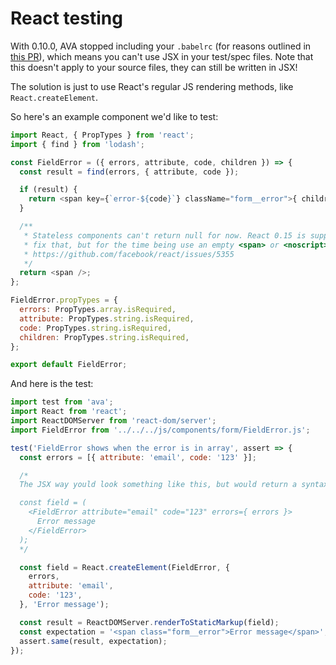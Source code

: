 # React testing

With 0.10.0, AVA stopped including your `.babelrc` (for reasons outlined in [this PR](https://github.com/sindresorhus/ava/pull/398)), which means you can't use JSX in your test/spec files. Note that this doesn't apply to your source files, they can still be written in JSX!

The solution is just to use React's regular JS rendering methods, like `React.createElement`.

So here's an example component we'd like to test:

```JavaScript
import React, { PropTypes } from 'react';
import { find } from 'lodash';

const FieldError = ({ errors, attribute, code, children }) => {
  const result = find(errors, { attribute, code });

  if (result) {
    return <span key={`error-${code}`} className="form__error">{ children }</span>;
  }

  /**
   * Stateless components can't return null for now. React 0.15 is supposed to
   * fix that, but for the time being use an empty <span> or <noscript> tag.
   * https://github.com/facebook/react/issues/5355
   */
  return <span />;
};

FieldError.propTypes = {
  errors: PropTypes.array.isRequired,
  attribute: PropTypes.string.isRequired,
  code: PropTypes.string.isRequired,
  children: PropTypes.string.isRequired,
};

export default FieldError;
```

And here is the test:

```JavaScript
import test from 'ava';
import React from 'react';
import ReactDOMServer from 'react-dom/server';
import FieldError from '../../../js/components/form/FieldError.js';

test('FieldError shows when the error is in array', assert => {
  const errors = [{ attribute: 'email', code: '123' }];

  /*
  The JSX way yould look something like this, but would return a syntax error.

  const field = (
    <FieldError attribute="email" code="123" errors={ errors }>
      Error message
    </FieldError>
  );
  */

  const field = React.createElement(FieldError, {
    errors,
    attribute: 'email',
    code: '123',
  }, 'Error message');

  const result = ReactDOMServer.renderToStaticMarkup(field);
  const expectation = '<span class="form__error">Error message</span>';
  assert.same(result, expectation);
});
```

